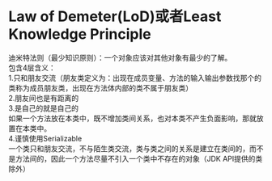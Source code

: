 # Law of Demeter(LoD)或者Least Knowledge Principle
  迪米特法则（最少知识原则）：一个对象应该对其他对象有最少的了解。  
  包含4层含义：  
  1.只和朋友交流（朋友类定义为：出现在成员变量、方法的输入输出参数找那个的类称为成员朋友类，出现在方法体内部的类不属于朋友类）  
  2.朋友间也是有距离的  
  3.是自己的就是自己的  
  如果一个方法放在本类中，既不增加类间关系，也对本类不产生负面影响，那就放置在本类中。  
  4.谨慎使用Serializable  
  一个类只和朋友交流，不与陌生类交流，类与类之间的关系是建立在类间的，而不是方法间的，因此一个方法尽量不引入一个类中不存在的对象（JDK API提供的类除外）
  

